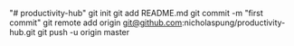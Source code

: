 "# productivity-hub"  git init git add README.md git commit -m "first commit" git remote add origin git@github.com:nicholaspung/productivity-hub.git git push -u origin master 
